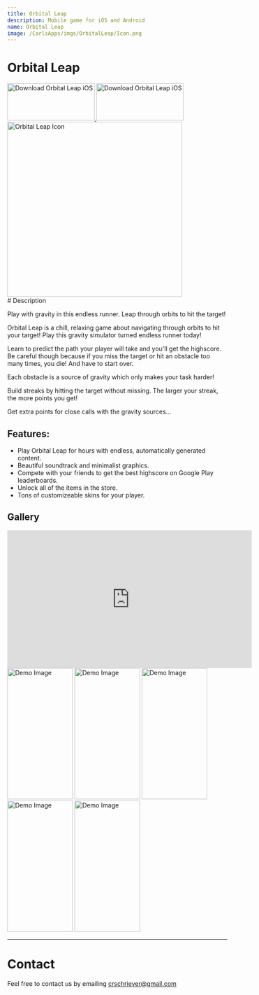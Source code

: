 ```yaml
---
title: Orbital Leap
description: Mobile game for iOS and Android
name: Orbital Leap
image: /CarlsApps/imgs/OrbitalLeap/Icon.png
---
```


# Orbital Leap

<div class="top-cont">
    <div>
        <a href="https://itunes.apple.com/us/app/orbital-leap/id1458124129">
            <img alt="Download Orbital Leap iOS" src="/CarlsApps/imgs/ios-download.png" width="200" height="85">
        </a>
        <a href="https://play.google.com/store/apps/details?id=com.carlschriever.Orbitz">
            <img alt="Download Orbital Leap iOS" src="/CarlsApps/imgs/android-download.png" width="200" height="85">
        </a>
    </div>
    <img alt="Orbital Leap Icon" src="/CarlsApps/imgs/OrbitalLeap/Icon.png" class="display-img" width="400" height="400">
</div>
# Description

Play with gravity in this endless runner. Leap through orbits to hit the target!

Orbital Leap is a chill, relaxing game about navigating through orbits to hit your target! Play this gravity simulator turned endless runner today!

Learn to predict the path your player will take and you'll get the highscore. Be careful though because if you miss the target or hit an obstacle too many times, you die! And have to start over.

Each obstacle is a source of gravity which only makes your task harder!

Build streaks by hitting the target without missing. The larger your streak, the more points you get!

Get extra points for close calls with the gravity sources...

## Features:

-   Play Orbital Leap for hours with endless, automatically generated content.
-   Beautiful soundtrack and minimalist graphics.
-   Compete with your friends to get the best highscore on Google Play leaderboards.
-   Unlock all of the items in the store.
-   Tons of customizeable skins for your player.

## Gallery

<iframe width="560" height="315" src="https://www.youtube.com/embed/JucLfmZGLvg" frameborder="0" allow="accelerometer; autoplay; encrypted-media; gyroscope; picture-in-picture" allowfullscreen></iframe>

<img alt="Demo Image" src="/CarlsApps/imgs/OrbitalLeap/target_text.png" width="150" height="300">
<img alt="Demo Image" src="/CarlsApps/imgs/OrbitalLeap/collect_text.png" width="150" height="300">
<img alt="Demo Image" src="/CarlsApps/imgs/OrbitalLeap/death_text.png" width="150" height="300">
<img alt="Demo Image" src="/CarlsApps/imgs/OrbitalLeap/skin_text.png" width="150" height="300">
<img alt="Demo Image" src="/CarlsApps/imgs/OrbitalLeap/crazy3.png" width="150" height="300">

---

# Contact

Feel free to contact us by emailing crschriever@gmail.com
